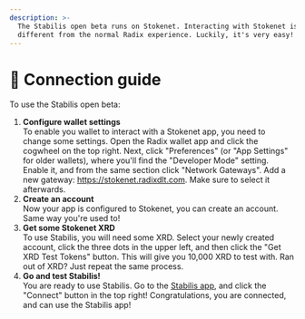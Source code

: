 ```yaml
---
description: >-
  The Stabilis open beta runs on Stokenet. Interacting with Stokenet is a bit
  different from the normal Radix experience. Luckily, it's very easy!
---
```


# 📶 Connection guide

To use the Stabilis open beta:

1. **Configure wallet settings**\
   To enable you wallet to interact with a Stokenet app, you need to change some settings. Open the Radix wallet app and click the cogwheel on the top right. Next, click "Preferences" (or "App Settings" for older wallets), where you'll find the "Developer Mode" setting. Enable it, and from the same section click "Network Gateways". Add a new gateway: https://stokenet.radixdlt.com. Make sure to select it afterwards.
2. **Create an account**\
   Now your app is configured to Stokenet, you can create an account. Same way you're used to!
3. **Get some Stokenet XRD**\
   To use Stabilis, you will need some XRD. Select your newly created account, click the three dots in the upper left, and then click the "Get XRD Test Tokens" button. This will give you 10,000 XRD to test with. Ran out of XRD? Just repeat the same process.
4. **Go and test Stabilis!**\
   You are ready to use Stabilis. Go to the [Stabilis app](https://beta.ilikeitstable.com/app-home), and click the "Connect" button in the top right! Congratulations, you are connected, and can use the Stabilis app!
